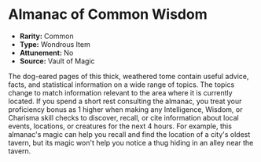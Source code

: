 # Almanac of Common Wisdom

- **Rarity:** Common
- **Type:** Wondrous Item
- **Attunement:** No
- **Source:** Vault of Magic

The dog-eared pages of this thick, weathered tome contain useful advice, facts, and statistical information on a wide range of topics. The topics change to match information relevant to the area where it is currently located. If you spend a short rest consulting the almanac, you treat your proficiency bonus as 1 higher when making any Intelligence, Wisdom, or Charisma skill checks to discover, recall, or cite information about local events, locations, or creatures for the next 4 hours. For example, this almanac's magic can help you recall and find the location of a city's oldest tavern, but its magic won't help you notice a thug hiding in an alley near the tavern.
